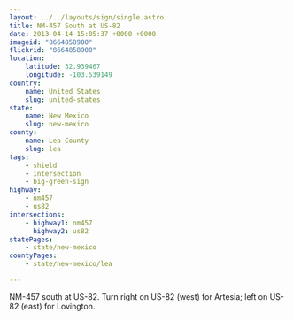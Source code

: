 ```yaml
---
layout: ../../layouts/sign/single.astro
title: NM-457 South at US-82
date: 2013-04-14 15:05:37 +0000 +0000
imageid: "8664858900"
flickrid: "8664858900"
location:
    latitude: 32.939467
    longitude: -103.539149
country:
    name: United States
    slug: united-states
state:
    name: New Mexico
    slug: new-mexico
county:
    name: Lea County
    slug: lea
tags:
    - shield
    - intersection
    - big-green-sign
highway:
    - nm457
    - us82
intersections:
    - highway1: nm457
      highway2: us82
statePages:
    - state/new-mexico
countyPages:
    - state/new-mexico/lea

---
```

NM-457 south at US-82.  Turn right on US-82 (west) for Artesia; left on US-82 (east) for Lovington.